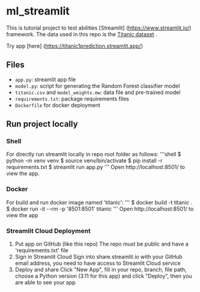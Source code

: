 # ml_streamlit

This is tutorial project to test abilities [Streamlit] (https://www.streamlit.io/) framework. The data used in this repo is the [Titanic dataset](https://www.kaggle.com/c/titanic) .

Try app [here] (https://titanic1prediction.streamlit.app/)

## Files
- `app.py`: streamlit app file
- `model.py`: script for generating the Random Forest classifier model
- `titanic.csv` and `model_weights.mw`: data file and pre-trained model
- `requirements.txt`: package requirements files
- `Dockerfile` for docker deployment

## Run project locally

### Shell
For directly run streamlit locally in repo root folder as follows:
'''shell
$ python -m venv venv
$ source venv/bin/activate
$ pip install -r requirements.txt
$ streamlit run app.py
'''
Open http://localhost:8501/ to view the app.

### Docker
For build and run docker image named 'titanic':
'''
$ docker build -t titanic .
$ docker run -it --rm -p '8501:8501' titanic
'''
Open http://localhost:8501/ to view the app

### Streamlit Cloud Deployment

1. Put app on GitHub (like this repo)
The repo must be public and have a 'requirements.txt' file
2. Sign in Streamlit Cloud
Sign into share.streamlit.io with your GitHub email address, you need to have access to Streamlit Cloud service
3. Deploy and share
Click "New App", fill in your repo, branch, file path, choose a Python version (3.11 for this app) and click "Deploy", then you  are able to see your app
